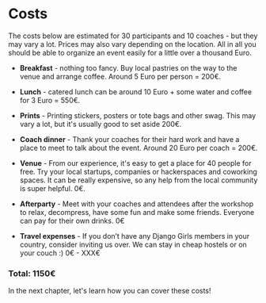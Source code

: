 # Costs

The costs below are estimated for 30 participants and 10 coaches - but they may vary a lot. Prices may also vary depending on the location. All in all you should be able to organize an event easily for a little over a thousand Euro.

- __Breakfast__ - nothing too fancy. Buy local pastries on the way to the venue and arrange coffee. Around 5 Euro per person = 200€.

- __Lunch__ - catered lunch can be around 10 Euro + some water and coffee for 3 Euro = 550€.

- __Prints__ -  Printing stickers, posters or tote bags and other swag. This may vary a lot, but it's usually good to set aside 200€.

- __Coach dinner__ - Thank your coaches for their hard work and have a place to meet to talk about the event. Around 20 Euro per coach = 200€.

- __Venue__ - From our experience, it's easy to get a place for 40 people for free. Try your local startups, companies or hackerspaces and coworking spaces. It can be really expensive, so any help from the local community is super helpful. 0€.

- __Afterparty__ - Meet with your coaches and attendees after the workshop to relax, decompress, have some fun and make some friends. Everyone can pay for their own drinks. 0€

- __Travel expenses__ - If you don’t have any Django Girls members in your country, consider inviting us over. We can stay in cheap hostels or on your couch :) 0€ - XXX€

### __Total: 1150€__

In the next chapter, let's learn how you can cover these costs!

